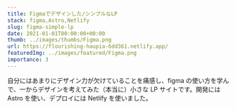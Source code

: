 ```yaml
---
title: Figmaでデザインした/シンプルなLP
stack: figma,Astro,Netlify
slug: figma-simple-lp
date: 2021-01-01T00:00:00+00:00
thumb: ../images/thumbs/Figma.png
url: https://flourishing-haupia-6dd361.netlify.app/
featuredImg: ../images/featured/Figma.png
importance: 3
---
```


自分にはあまりにデザイン力が欠けていることを痛感し、figma の使い方を学んで、一からデザインを考えてみた（本当に）小さな LP サイトです。開発には Astro を使い、デプロイには Netlify を使いました。
